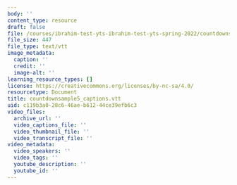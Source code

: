 ```yaml
---
body: ''
content_type: resource
draft: false
file: /courses/ibrahim-test-yts-ibrahim-test-yts-spring-2022/countdownsample5_captions.vtt
file_size: 447
file_type: text/vtt
image_metadata:
  caption: ''
  credit: ''
  image-alt: ''
learning_resource_types: []
license: https://creativecommons.org/licenses/by-nc-sa/4.0/
resourcetype: Document
title: countdownsample5_captions.vtt
uid: c119b3a0-28c6-46ae-b612-44ce39efb6c3
video_files:
  archive_url: ''
  video_captions_file: ''
  video_thumbnail_file: ''
  video_transcript_file: ''
video_metadata:
  video_speakers: ''
  video_tags: ''
  youtube_description: ''
  youtube_id: ''
---
```

